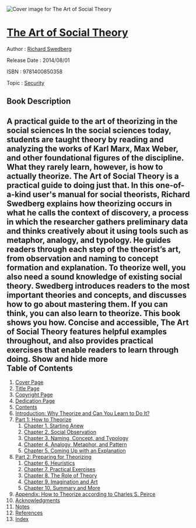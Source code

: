 ![Cover image for The Art of Social Theory](https://imgdetail.ebookreading.net/cover/cover/data/EB9781400850358.jpg)

[The Art of Social Theory](https://ebookreading.net/view/book/The+Art+of+Social+Theory-EB9781400850358_1.html "The Art of Social Theory")
====================================================================================================================

Author : [Richard Swedberg](https://ebookreading.net/search/author/Richard+Swedberg)

Release Date : 2014/08/01

ISBN : 9781400850358

Topic : [Security](https://ebookreading.net/search/category/security)

Book Description
-----------------

 A practical guide to the art of theorizing in the social sciences
In the social sciences today, students are taught theory by reading and analyzing the works of Karl Marx, Max Weber, and other foundational figures of the discipline. What they rarely learn, however, is how to actually theorize. The Art of Social Theory is a practical guide to doing just that.
In this one-of-a-kind user's manual for social theorists, Richard Swedberg explains how theorizing occurs in what he calls the context of discovery, a process in which the researcher gathers preliminary data and thinks creatively about it using tools such as metaphor, analogy, and typology. He guides readers through each step of the theorist’s art, from observation and naming to concept formation and explanation. To theorize well, you also need a sound knowledge of existing social theory. Swedberg introduces readers to the most important theories and concepts, and discusses how to go about mastering them. If you can think, you can also learn to theorize. This book shows you how.
Concise and accessible, The Art of Social Theory features helpful examples throughout, and also provides practical exercises that enable readers to learn through doing.
        Show and hide more                
Table of Contents
-----------------

1. [Cover Page](https://ebookreading.net/view/book/The+Art+of+Social+Theory-EB9781400850358_1.html)
1. [Title Page](https://ebookreading.net/view/book/The+Art+of+Social+Theory-EB9781400850358_3.html)
1. [Copyright Page](https://ebookreading.net/view/book/The+Art+of+Social+Theory-EB9781400850358_4.html)
1. [Dedication Page](https://ebookreading.net/view/book/The+Art+of+Social+Theory-EB9781400850358_5.html)
1. [Contents](https://ebookreading.net/view/book/The+Art+of+Social+Theory-EB9781400850358_6.html)
1. [Introduction: Why Theorize and Can You Learn to Do It?](https://ebookreading.net/view/book/The+Art+of+Social+Theory-EB9781400850358_8.html)
1. [Part 1: How to Theorize](https://ebookreading.net/view/book/The+Art+of+Social+Theory-EB9781400850358_9.html)
    1. [Chapter 1. Starting Anew](https://ebookreading.net/view/book/The+Art+of+Social+Theory-EB9781400850358_10.html)
    1. [Chapter 2. Social Observation](https://ebookreading.net/view/book/The+Art+of+Social+Theory-EB9781400850358_11.html)
    1. [Chapter 3. Naming, Concept, and Typology](https://ebookreading.net/view/book/The+Art+of+Social+Theory-EB9781400850358_12.html)
    1. [Chapter 4. Analogy, Metaphor, and Pattern](https://ebookreading.net/view/book/The+Art+of+Social+Theory-EB9781400850358_13.html)
    1. [Chapter 5. Coming Up with an Explanation](https://ebookreading.net/view/book/The+Art+of+Social+Theory-EB9781400850358_14.html)
1. [Part 2: Preparing for Theorizing](https://ebookreading.net/view/book/The+Art+of+Social+Theory-EB9781400850358_15.html)
    1. [Chapter 6. Heuristics](https://ebookreading.net/view/book/The+Art+of+Social+Theory-EB9781400850358_16.html)
    1. [Chapter 7. Practical Exercises](https://ebookreading.net/view/book/The+Art+of+Social+Theory-EB9781400850358_17.html)
    1. [Chapter 8. The Role of Theory](https://ebookreading.net/view/book/The+Art+of+Social+Theory-EB9781400850358_18.html)
    1. [Chapter 9. Imagination and Art](https://ebookreading.net/view/book/The+Art+of+Social+Theory-EB9781400850358_19.html)
    1. [Chapter 10. Summary and More](https://ebookreading.net/view/book/The+Art+of+Social+Theory-EB9781400850358_20.html)
1. [Appendix: How to Theorize according to Charles S. Peirce](https://ebookreading.net/view/book/The+Art+of+Social+Theory-EB9781400850358_21.html)
1. [Acknowledgments](https://ebookreading.net/view/book/The+Art+of+Social+Theory-EB9781400850358_22.html)
1. [Notes](https://ebookreading.net/view/book/The+Art+of+Social+Theory-EB9781400850358_23.html)
1. [References](https://ebookreading.net/view/book/The+Art+of+Social+Theory-EB9781400850358_24.html)
1. [Index](https://ebookreading.net/view/book/The+Art+of+Social+Theory-EB9781400850358_25.html)
